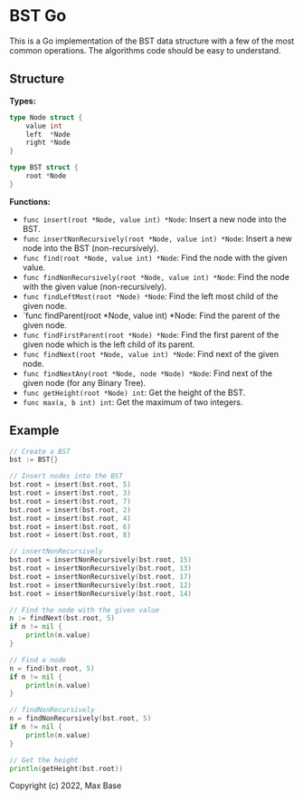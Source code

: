 # BST Go

This is a Go implementation of the BST data structure with a few of the most common operations. The algorithms code should be easy to understand.

## Structure

**Types:**

```go
type Node struct {
	value int
	left  *Node
	right *Node
}

type BST struct {
	root *Node
}
```

**Functions:**

- `func insert(root *Node, value int) *Node`: Insert a new node into the BST.
- `func insertNonRecursively(root *Node, value int) *Node`: Insert a new node into the BST (non-recursively).
- `func find(root *Node, value int) *Node`: Find the node with the given value.
- `func findNonRecursively(root *Node, value int) *Node`: Find the node with the given value (non-recursively).
- `func findLeftMost(root *Node) *Node`: Find the left most child of the given node.
- `func findParent(root *Node, value int) *Node: Find the parent of the given node.
- `func findFirstParent(root *Node) *Node`: Find the first parent of the given node which is the left child of its parent.
- `func findNext(root *Node, value int) *Node`: Find next of the given node.
- `func findNextAny(root *Node, node *Node) *Node`: Find next of the given node (for any Binary Tree).
- `func getHeight(root *Node) int`: Get the height of the BST.
- `func max(a, b int) int`: Get the maximum of two integers.

## Example

```go
// Create a BST
bst := BST{}

// Insert nodes into the BST
bst.root = insert(bst.root, 5)
bst.root = insert(bst.root, 3)
bst.root = insert(bst.root, 7)
bst.root = insert(bst.root, 2)
bst.root = insert(bst.root, 4)
bst.root = insert(bst.root, 6)
bst.root = insert(bst.root, 8)

// insertNonRecursively
bst.root = insertNonRecursively(bst.root, 15)
bst.root = insertNonRecursively(bst.root, 13)
bst.root = insertNonRecursively(bst.root, 17)
bst.root = insertNonRecursively(bst.root, 12)
bst.root = insertNonRecursively(bst.root, 14)

// Find the node with the given value
n := findNext(bst.root, 5)
if n != nil {
    println(n.value)
}

// Find a node
n = find(bst.root, 5)
if n != nil {
    println(n.value)
}

// findNonRecursively
n = findNonRecursively(bst.root, 5)
if n != nil {
    println(n.value)
}

// Get the height
println(getHeight(bst.root))
```

Copyright (c) 2022, Max Base
